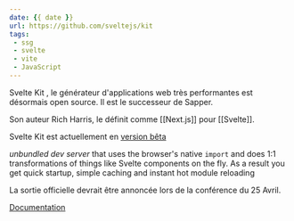 ```yaml
---
date: {{ date }}
url: https://github.com/sveltejs/kit
tags:
 - ssg
 - svelte
 - vite
 - JavaScript
---
```


Svelte Kit , le générateur d'applications web très performantes est désormais open source. Il est le successeur de Sapper.

Son auteur Rich Harris, le définit comme [[Next.js]] pour [[Svelte]].

Svelte Kit est actuellement en [version bêta](https://svelte.dev/blog/sveltekit-beta)


_unbundled dev server_ that uses the browser's native `import` and does 1:1 transformations of things like Svelte components on the fly. As a result you get quick startup, simple caching and instant hot module reloading

La sortie officielle devrait être annoncée lors de la conférence du 25 Avril.

[Documentation](https://kit.svelte.dev/docs)



